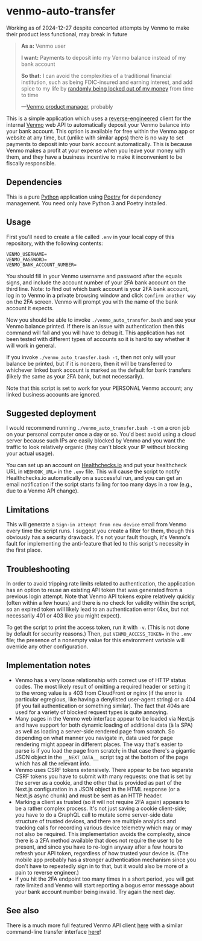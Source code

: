 # venmo-auto-transfer

Working as of 2024-12-27 despite concerted attempts by Venmo to make
their product less functional, may break in future

> **As a:** Venmo user
>
> **I want:** Payments to deposit into my Venmo balance instead of my
> bank account
>
> **So that:** I can avoid the complexities of a traditional financial
> institution, such as being FDIC-insured and earning interest, and
> add spice to my life by [randomly being locked out of my
> money](https://old.reddit.com/r/venmo/comments/16bzr4e/oauth2_exception_unauthorized_action/)
> from time to time
>
> —[Venmo product manager](https://twitter.com/shituserstory),
> probably

This is a simple application which uses a
[reverse-engineered](https://en.wikipedia.org/wiki/Reverse_engineering)
client for the internal [Venmo](https://venmo.com/) web API to
automatically deposit your Venmo balance into your bank account. This
option is available for free within the Venmo app or website at any
time, but (unlike with similar apps) there is no way to set payments
to deposit into your bank account automatically. This is because Venmo
makes a profit at your expense when you leave your money with them,
and they have a business incentive to make it inconvenient to be
fiscally responsible.

## Dependencies

This is a pure [Python](https://www.python.org/) application using
[Poetry](https://python-poetry.org/) for dependency management. You
need only have Python 3 and Poetry installed.

## Usage

First you'll need to create a file called `.env` in your local copy of
this repository, with the following contents:

```
VENMO_USERNAME=
VENMO_PASSWORD=
VENMO_BANK_ACCOUNT_NUMBER=
```

You should fill in your Venmo username and password after the equals
signs, and include the account number of your 2FA bank account on the
third line. Note: to find out which bank account is your 2FA bank
account, log in to Venmo in a private browsing window and click
`Confirm another way` on the 2FA screen. Venmo will prompt you with
the name of the bank account it expects.

Now you should be able to invoke `./venmo_auto_transfer.bash` and see
your Venmo balance printed. If there is an issue with authentication
then this command will fail and you will have to debug it. This
application has not been tested with different types of accounts so it
is hard to say whether it will work in general.

If you invoke `./venmo_auto_transfer.bash -t`, then not only will your
balance be printed, but if it is nonzero, then it will be transferred
to whichever linked bank account is marked as the default for bank
transfers (likely the same as your 2FA bank, but not necessarily).

Note that this script is set to work for your PERSONAL Venmo account;
any linked business accounts are ignored.

## Suggested deployment

I would recommend running `./venmo_auto_transfer.bash -t` on a cron
job on your personal computer once a day or so. You'd best avoid using
a cloud server because such IPs are easily blocked by Venmo and you
want the traffic to look relatively organic (they can't block your IP
without blocking your actual usage).

You can set up an account on
[Healthchecks.io](https://healthchecks.io/) and put your healthcheck
URL in `WEBHOOK_URL=` in the `.env` file. This will cause the script
to notify Healthchecks.io automatically on a successful run, and you
can get an email notification if the script starts failing for too
many days in a row (e.g., due to a Venmo API change).

## Limitations

This will generate a `Sign-in attempt from new device` email from
Venmo every time the script runs. I suggest you create a filter for
them, though this obviously has a security drawback. It's not your
fault though, it's Venmo's fault for implementing the anti-feature
that led to this script's necessity in the first place.

## Troubleshooting

In order to avoid tripping rate limits related to authentication, the
application has an option to reuse an existing API token that was
generated from a previous login attempt. Note that Venmo API tokens
expire relatively quickly (often within a few hours) and there is no
check for validity within the script, so an expired token will likely
lead to an authentication error (4xx, but not necessarily 401 or 403
like you might expect).

To get the script to print the access token, run it with `-v`. (This
is not done by default for security reasons.) Then, put
`VENMO_ACCESS_TOKEN=` in the `.env` file; the presence of a nonempty
value for this environment variable will override any other
configuration.

## Implementation notes

* Venmo has a very loose relationship with correct use of HTTP status
  codes. The most likely result of omitting a required header or
  setting it to the wrong value is a 403 from CloudFront or nginx (if
  the error is particular egregious, like having a denylisted
  user-agent string) or a 404 (if you fail authentication or something
  similar). The fact that 404s are used for a variety of blocked
  request types is quite annoying.
* Many pages in the Venmo web interface appear to be loaded via
  Next.js and have support for both dynamic loading of additional data
  (à la SPA) as well as loading a server-side rendered page from
  scratch. So depending on what manner you navigate in, data used for
  page rendering might appear in different places. The way that's
  easier to parse is if you load the page from scratch; in that case
  there's a gigantic JSON object in the `__NEXT_DATA__` script tag at
  the bottom of the page which has all the relevant info.
* Venmo uses CSRF tokens extensively. There appear to be two separate
  CSRF tokens you have to submit with many requests: one that is set
  by the server as a cookie, and the other that is provided as part of
  the Next.js configuration in a JSON object in the HTML response (or
  a Next.js async chunk) and must be sent as an HTTP header.
* Marking a client as trusted (so it will not require 2FA again)
  appears to be a rather complex process. It's not just saving a
  cookie client-side; you have to do a GraphQL call to mutate some
  server-side data structure of trusted devices, and there are
  multiple analytics and tracking calls for recording various device
  telemetry which may or may not also be required. This implementation
  avoids the complexity, since there is a 2FA method available that
  does not require the user to be present, and since you have to
  re-login anyway after a few hours to refresh your API token,
  regardless of how trusted your device is. (The mobile app probably
  has a stronger authentication mechanism since you don't have to
  repeatedly sign in to that, but it would also be more of a pain to
  reverse engineer.)
* If you hit the 2FA endpoint too many times in a short period, you
  will get rate limited and Venmo will start reporting a bogus error
  message about your bank account number being invalid. Try again the
  next day.

## See also

There is a much more full featured Venmo API client
[here](https://github.com/evanpurkhiser/venmo-api-unofficial) with a
similar command-line transfer interface
[here](https://github.com/evanpurkhiser/venmo-auto-cashout)!
